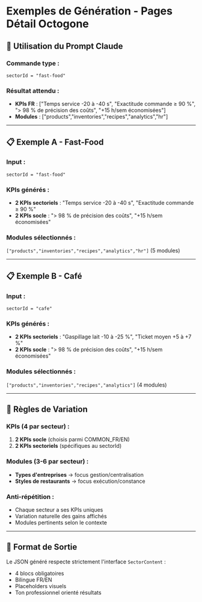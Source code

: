 # Exemples de Génération - Pages Détail Octogone

## 🎯 Utilisation du Prompt Claude

### Commande type :
```
sectorId = "fast-food"
```

### Résultat attendu :
- **KPIs FR** : ["Temps service -20 à -40 s", "Exactitude commande ≥ 90 %", "> 98 % de précision des coûts", "+15 h/sem économisées"]
- **Modules** : ["products","inventories","recipes","analytics","hr"]

---

## 📋 Exemple A - Fast-Food

### Input :
```
sectorId = "fast-food"
```

### KPIs générés :
- **2 KPIs sectoriels** : "Temps service -20 à -40 s", "Exactitude commande ≥ 90 %"
- **2 KPIs socle** : "> 98 % de précision des coûts", "+15 h/sem économisées"

### Modules sélectionnés :
`["products","inventories","recipes","analytics","hr"]` (5 modules)

---

## 📋 Exemple B - Café

### Input :
```
sectorId = "cafe"
```

### KPIs générés :
- **2 KPIs sectoriels** : "Gaspillage lait -10 à -25 %", "Ticket moyen +5 à +7 %"
- **2 KPIs socle** : "> 98 % de précision des coûts", "+15 h/sem économisées"

### Modules sélectionnés :
`["products","inventories","recipes","analytics"]` (4 modules)

---

## 🔄 Règles de Variation

### KPIs (4 par secteur) :
1. **2 KPIs socle** (choisis parmi COMMON_FR/EN)
2. **2 KPIs sectoriels** (spécifiques au sectorId)

### Modules (3-6 par secteur) :
- **Types d'entreprises** → focus gestion/centralisation
- **Styles de restaurants** → focus exécution/constance

### Anti-répétition :
- Chaque secteur a ses KPIs uniques
- Variation naturelle des gains affichés
- Modules pertinents selon le contexte

---

## 🎨 Format de Sortie

Le JSON généré respecte strictement l'interface `SectorContent` :
- 4 blocs obligatoires
- Bilingue FR/EN
- Placeholders visuels
- Ton professionnel orienté résultats
